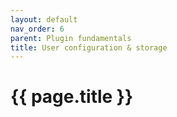 ```yaml
---
layout: default
nav_order: 6
parent: Plugin fundamentals
title: User configuration & storage
---
```


# {{ page.title }}

<!---
Ziele:
- aufzeigen, wie Auto Importer UI um Konfigurationselemente erweitert werden kann und wie Einstellungen gespeichert werden

Inhalt:
- mitgelieferte Elemente beschreiben
- auf Beispiel-Plugin verweisen
- Storage bzw. Speicherung der Einstellungen erklären
--->
